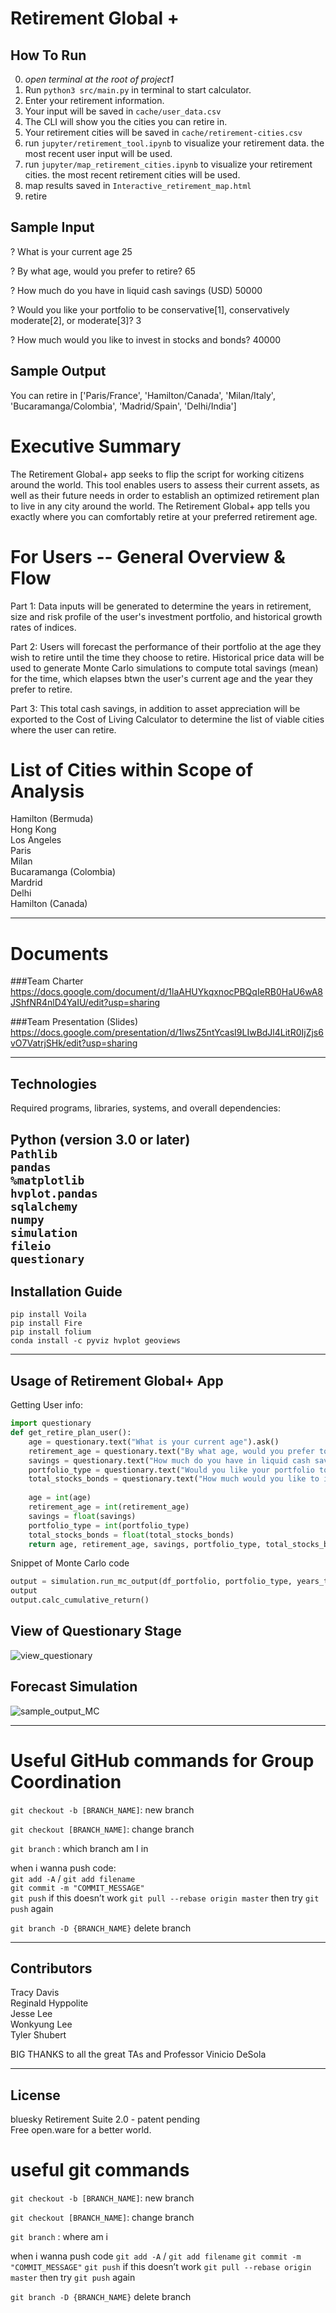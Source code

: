 # Retirement Global +

## How To Run
0. *open terminal at the root of project1*
1. Run `python3 src/main.py` in terminal to start calculator.
2. Enter your retirement information.
3. Your input will be saved in `cache/user_data.csv`
4. The CLI will show you the cities you can retire in.
5. Your retirement cities will be saved in `cache/retirement-cities.csv`
6. run `jupyter/retirement_tool.ipynb` to visualize your retirement data. the most recent user input will be used.
7. run `jupyter/map_retirement_cities.ipynb` to visualize your retirement cities. the most recent retirement cities will be used.
8. map results saved in `Interactive_retirement_map.html`
9. retire

## Sample Input
? What is your current age 25

? By what age, would you prefer to retire? 65

? How much do you have in liquid cash savings (USD) 50000

? Would you like your portfolio to be conservative[1], conservatively moderate[2], or moderate[3]? 3


? How much would you like to invest in stocks and bonds? 40000

## Sample Output 
You can retire in
['Paris/France', 'Hamilton/Canada', 'Milan/Italy', 'Bucaramanga/Colombia', 'Madrid/Spain', 'Delhi/India']


# Executive Summary

The Retirement Global+ app seeks to flip the script for working citizens around the world. This tool enables users to assess their current assets, as well as their future needs in order to establish an optimized retirement plan to live in any city around the world. The Retirement Global+ app tells you exactly where you can comfortably retire at your preferred retirement age.


# For Users -- General Overview & Flow

Part 1: Data inputs will be generated to determine the years in retirement, size and risk profile of the user's investment portfolio, and historical growth rates of indices.    

Part 2: Users will forecast the performance of their portfolio at the age they wish to retire until the time they choose to retire. Historical price data will be used to generate Monte Carlo simulations to compute total savings (mean) for the time, which elapses btwn the user's current age and the year they prefer to retire.

Part 3: This total cash savings, in addition to asset appreciation will be exported to the Cost of Living Calculator to determine the list of viable cities where the user can retire.

# List of Cities within Scope of Analysis
Hamilton (Bermuda)
<br>
Hong Kong
<br>
Los Angeles
<br>
Paris
<br>
Milan
<br>
Bucaramanga (Colombia)
<br>
Mardrid
<br>
Delhi
<br>
Hamilton (Canada)


---

# Documents

###Team Charter
<br>
https://docs.google.com/document/d/1laAHUYkqxnocPBQqIeRB0HaU6wA8JShfNR4nlD4YaIU/edit?usp=sharing

###Team Presentation (Slides)
<br>
https://docs.google.com/presentation/d/1lwsZ5ntYcasI9LIwBdJl4LitR0IjZjs6vO7VatrjSHk/edit?usp=sharing

---

## Technologies

Required programs, libraries, systems, and overall dependencies:

Python (version 3.0 or later)
<br>
`Pathlib`
<br>
`pandas`
<br>
`%matplotlib`
<br>
`hvplot.pandas`
<br>
`sqlalchemy`
<br>
`numpy`
<br>
`simulation`
<br>
`fileio`
<br>
`questionary`
---

## Installation Guide

`pip install Voila`
<br>
`pip install Fire`
<br>
`pip install folium`
<br>
`conda install -c pyviz hvplot geoviews`

---

## Usage of Retirement Global+ App

Getting User info:

```python
import questionary
def get_retire_plan_user():
    age = questionary.text("What is your current age").ask()
    retirement_age = questionary.text("By what age, would you prefer to retire?").ask()
    savings = questionary.text("How much do you have in liquid cash savings (USD)").ask()
    portfolio_type = questionary.text("Would you like your portfolio to be conservative[1], conservatively moderate[2], or moderate[3]? (Enter 1, 2, or 3)").ask()
    total_stocks_bonds = questionary.text("How much would you like to invest in stocks and bonds?").ask()
        
    age = int(age)
    retirement_age = int(retirement_age)
    savings = float(savings)
    portfolio_type = int(portfolio_type)
    total_stocks_bonds = float(total_stocks_bonds)
    return age, retirement_age, savings, portfolio_type, total_stocks_bonds
```

Snippet of Monte Carlo code

```python
output = simulation.run_mc_output(df_portfolio, portfolio_type, years_to_retirement)
output
output.calc_cumulative_return()
```

## View of Questionary Stage
![view_questionary](https://user-images.githubusercontent.com/11021924/168452484-30cb0b8b-74b0-4a17-b8da-7570feaa83e8.png)


## Forecast Simulation
![sample_output_MC](https://user-images.githubusercontent.com/11021924/168452488-f5470627-b15b-4166-8dd5-ace160e4e9c0.png)


---

# Useful GitHub commands for Group Coordination

`git checkout -b [BRANCH_NAME]`: new branch

`git checkout [BRANCH_NAME]`: change branch

`git branch` : which branch am I in

when i wanna push code:
<br>
`git add -A` / `git add filename`
<br>
`git commit -m "COMMIT_MESSAGE"`
<br>
`git push`
if this doesn’t work
`git pull --rebase origin master` then try `git push` again

`git branch -D {BRANCH_NAME}` delete branch

---

## Contributors

Tracy Davis
<br>
Reginald Hyppolite
<br>
Jesse Lee
<br>
Wonkyung Lee
<br>
Tyler Shubert

BIG THANKS to all the great TAs and Professor Vinicio DeSola

---

## License

bluesky Retirement Suite 2.0 - patent pending
<br>
Free open.ware for a better world.

# useful git commands
`git checkout -b [BRANCH_NAME]`: new branch

`git checkout [BRANCH_NAME]`: change branch

`git branch` : where am i

when i wanna push code
`git add -A` / `git add filename`
`git commit -m "COMMIT_MESSAGE"`
`git push`
if this doesn’t work
`git pull --rebase origin master`
then try `git push` again

`git branch -D {BRANCH_NAME}` delete branch

